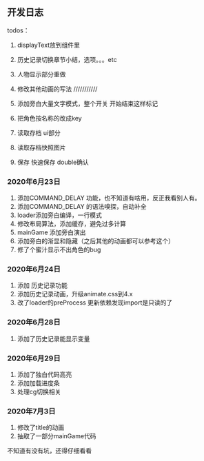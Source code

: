 ## 开发日志

todos：
1. displayText放到组件里
8. 历史记录切换章节小结，选项。。。etc

1. 人物显示部分重做
2. 修改其他动画的写法
///////////
3. 添加旁白大量文字模式，整个开关 开始结束这样标记
4. 把角色按名称的改成key
6. 读取存档 ui部分
7. 读取存档快照图片
1. 保存 快速保存 double确认

### 2020年6月23日

1. 添加COMMAND_DELAY 功能，也不知道有啥用，反正我看别人有。
2. 添加COMMAND_DELAY 的语法嗅探，自动补全
3. loader添加旁白编译，一行模式
4. 修改布局算法，添加缓存，避免过多计算
5. mainGame 添加旁白演出
6. 添加旁白的渐显和隐藏（之后其他的动画都可以参考这个）
7. 修了个蜜汁显示不出角色的bug

### 2020年6月24日
1. 添加 历史记录功能
2. 添加历史记录动画，升级animate.css到4.x
3. 改了loader的preProcess 更新依赖发现import是只读的了

### 2020年6月28日

1. 添加了历史记录能显示变量

### 2020年6月29日

1. 添加了独白代码高亮
2. 添加加载进度条
3. 处理cg切换相关

### 2020年7月3日
1. 修改了title的动画
2. 抽取了一部分mainGame代码

不知道有没有坑，还得仔细看看